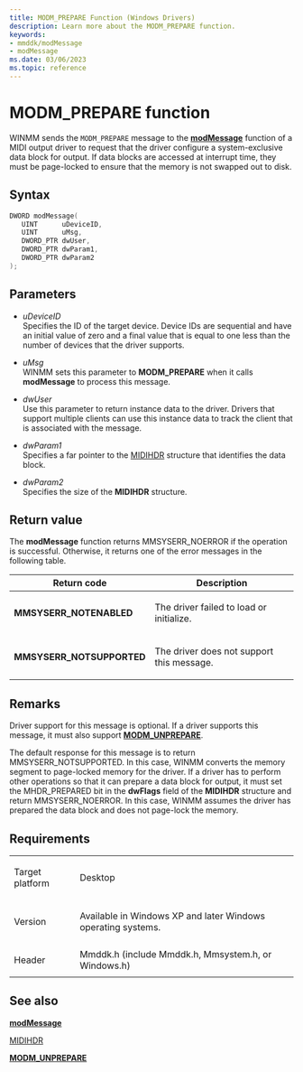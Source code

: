 ```yaml
---
title: MODM_PREPARE Function (Windows Drivers)
description: Learn more about the MODM_PREPARE function.
keywords:
- mmddk/modMessage
- modMessage
ms.date: 03/06/2023
ms.topic: reference
---
```


# MODM\_PREPARE function

WINMM sends the `MODM_PREPARE` message to the [**modMessage**](mod-message.md) function of a MIDI output driver to request that the driver configure a system-exclusive data block for output. If data blocks are accessed at interrupt time, they must be page-locked to ensure that the memory is not swapped out to disk.

## Syntax

``` c++
DWORD modMessage(
   UINT      uDeviceID,
   UINT      uMsg,
   DWORD_PTR dwUser,
   DWORD_PTR dwParam1,
   DWORD_PTR dwParam2
);
```

## Parameters

- *uDeviceID*  
  Specifies the ID of the target device. Device IDs are sequential and have an initial value of zero and a final value that is equal to one less than the number of devices that the driver supports.

- *uMsg*  
  WINMM sets this parameter to **MODM\_PREPARE** when it calls **modMessage** to process this message.

- *dwUser*  
  Use this parameter to return instance data to the driver. Drivers that support multiple clients can use this instance data to track the client that is associated with the message.

- *dwParam1*  
  Specifies a far pointer to the [MIDIHDR](/windows/win32/api/mmeapi/ns-mmeapi-midihdr) structure that identifies the data block.

- *dwParam2*  
  Specifies the size of the **MIDIHDR** structure.

## Return value

The **modMessage** function returns MMSYSERR\_NOERROR if the operation is successful. Otherwise, it returns one of the error messages in the following table.

<table>
<thead>
<tr class="header">
<th>Return code</th>
<th>Description</th>
</tr>
</thead>
<tbody>
<tr class="odd">
<td><strong>MMSYSERR_NOTENABLED</strong></td>
<td><p>The driver failed to load or initialize.</p></td>
</tr>
<tr class="even">
<td><strong>MMSYSERR_NOTSUPPORTED</strong></td>
<td><p>The driver does not support this message.</p></td>
</tr>
</tbody>
</table>

## Remarks

Driver support for this message is optional. If a driver supports this message, it must also support [**MODM\_UNPREPARE**](modm-unprepare.md).

The default response for this message is to return MMSYSERR\_NOTSUPPORTED. In this case, WINMM converts the memory segment to page-locked memory for the driver. If a driver has to perform other operations so that it can prepare a data block for output, it must set the MHDR\_PREPARED bit in the **dwFlags** field of the **MIDIHDR** structure and return MMSYSERR\_NOERROR. In this case, WINMM assumes the driver has prepared the data block and does not page-lock the memory.

## Requirements

<table>
<tbody>
<tr class="odd">
<td><p>Target platform</p></td>
<td>Desktop</td>
</tr>
<tr class="even">
<td><p>Version</p></td>
<td><p>Available in Windows XP and later Windows operating systems.</p></td>
</tr>
<tr class="odd">
<td><p>Header</p></td>
<td>Mmddk.h (include Mmddk.h, Mmsystem.h, or Windows.h)</td>
</tr>
</tbody>
</table>

## See also

[**modMessage**](mod-message.md)

[MIDIHDR](/windows/win32/api/mmeapi/ns-mmeapi-midihdr)

[**MODM\_UNPREPARE**](modm-unprepare.md)
